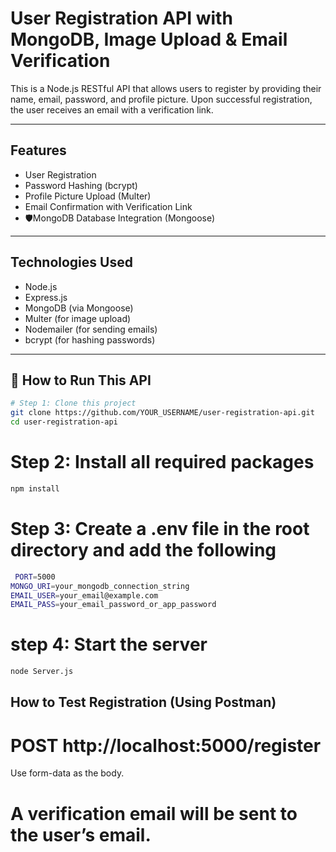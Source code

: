 # User Registration API with MongoDB, Image Upload & Email Verification

This is a Node.js RESTful API that allows users to register by providing their name, email, password, and profile picture. Upon successful registration, the user receives an email with a verification link.

---

## Features

- User Registration
- Password Hashing (bcrypt)
- Profile Picture Upload (Multer)
- Email Confirmation with Verification Link
- 🛡MongoDB Database Integration (Mongoose)

---

## Technologies Used

- Node.js
- Express.js
- MongoDB (via Mongoose)
- Multer (for image upload)
- Nodemailer (for sending emails)
- bcrypt (for hashing passwords)

---
## 🔧 How to Run This API

```bash
# Step 1: Clone this project
git clone https://github.com/YOUR_USERNAME/user-registration-api.git
cd user-registration-api
```
# Step 2: Install all required packages
```bash
npm install
```
# Step 3: Create a .env file in the root directory and  add the following
```bash
 PORT=5000
MONGO_URI=your_mongodb_connection_string
EMAIL_USER=your_email@example.com
EMAIL_PASS=your_email_password_or_app_password
```
# step 4: Start the server
```bash
node Server.js
```
##  How to Test Registration (Using Postman)
# POST http://localhost:5000/register
Use form-data as the body.


# A verification email will be sent to the user’s email.
